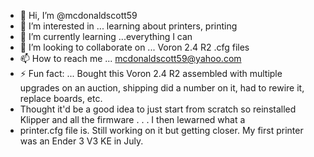 - 👋 Hi, I’m @mcdonaldscott59
- 👀 I’m interested in ... learning about printers, printing
- 🌱 I’m currently learning ...everything I can
- 💞️ I’m looking to collaborate on ... Voron 2.4 R2 .cfg files
- 📫 How to reach me ... mcdonaldscott59@yahoo.com
- ⚡ Fun fact: ... Bought this Voron 2.4 R2 assembled with multiple upgrades on an auction, shipping did a number on it, had to rewire it, replace boards, etc.
- Thought it'd be a good idea to just start from scratch so reinstalled Klipper and all the firmware . . . I then lewarned what a
- printer.cfg file is. Still working on it but getting closer. My first printer was an Ender 3 V3 KE in July.

<!---
mcdonaldscott59/mcdonaldscott59 is a ✨ special ✨ repository because its `README.md` (this file) appears on your GitHub profile.
You can click the Preview link to take a look at your changes.
--->
